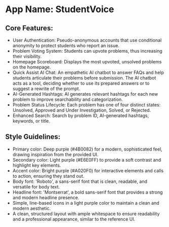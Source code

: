 # **App Name**: StudentVoice

## Core Features:

- User Authentication: Pseudo-anonymous accounts that use conditional anonymity to protect students who report an issue.
- Problem Voting System: Students can upvote problems, thus increasing their visibility.
- Homepage Scoreboard: Displays the most upvoted, unsolved problems on the homepage.
- Quick Assist AI Chat: An empathetic AI chatbot to answer FAQs and help students articulate their problems before submission. The AI chatbot acts as a tool, deciding whether to use its prepared answers or to suggest a rewrite of the prompt.
- AI-Generated Hashtags: AI generates relevant hashtags for each new problem to improve searchability and categorization.
- Problem Status Lifecycle: Each problem has one of four distinct states: Unsolved, Approved and Under Investigation, Solved, or Rejected.
- Enhanced Search: Search by problem ID, AI-generated hashtags, keywords, or title.

## Style Guidelines:

- Primary color: Deep purple (#4B0082) for a modern, sophisticated feel, drawing inspiration from the provided UI.
- Secondary color: Light purple (#E6E0FF) to provide a soft contrast and highlight key elements.
- Accent color: Bright purple (#A020F0) for interactive elements and calls to action, ensuring they stand out.
- Body font: 'Roboto', a sans-serif font that is clean, readable, and versatile for body text.
- Headline font: 'Montserrat', a bold sans-serif font that provides a strong and modern headline presence.
- Simple, line-based icons in a light purple color to maintain a clean and modern aesthetic.
- A clean, structured layout with ample whitespace to ensure readability and a professional appearance, similar to the reference UI.